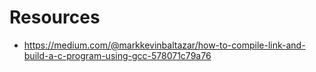 # Resources
* https://medium.com/@markkevinbaltazar/how-to-compile-link-and-build-a-c-program-using-gcc-578071c79a76